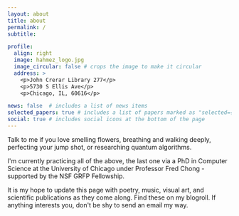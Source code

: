```yaml
---
layout: about
title: about
permalink: /
subtitle: 

profile:
  align: right
  image: hahmez_logo.jpg
  image_circular: false # crops the image to make it circular
  address: >
    <p>John Crerar Library 277</p>
    <p>5730 S Ellis Ave</p>
    <p>Chicago, IL, 60616</p>

news: false  # includes a list of news items
selected_papers: true # includes a list of papers marked as "selected={true}"
social: true # includes social icons at the bottom of the page
---
```

 Talk to me if you love smelling flowers, breathing and walking deeply, perfecting your jump shot, or researching quantum algorithms.
 
 I'm currently practicing all of the above, the last one via a PhD in Computer Science at the University of Chicago under Professor Fred Chong - supported by the NSF GRFP Fellowship. 

 It is my hope to update this page with poetry, music, visual art, and scientific publications as they come along. Find these on my blogroll. If anything interests you, don't be shy to send an email my way.


